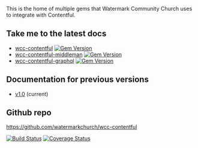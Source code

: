 This is the home of multiple gems that Watermark Community Church uses to integrate with
Contentful.

## Take me to the latest docs
* [wcc-contentful](./latest/wcc-contentful) [![Gem Version](https://badge.fury.io/rb/wcc-contentful.svg)](https://rubygems.org/gems/wcc-contentful)
* [wcc-contentful-middleman](./latest/wcc-contentful-middleman) [![Gem Version](https://badge.fury.io/rb/wcc-contentful-middleman.svg)](https://rubygems.org/gems/wcc-contentful-middleman)
* [wcc-contentful-graphql](./latest/wcc-contentful-graphql) [![Gem Version](https://badge.fury.io/rb/wcc-contentful-graphql.svg)](https://rubygems.org/gems/wcc-contentful-graphql)


## Documentation for previous versions
* [v1.0](./1.0) (current)

## Github repo
https://github.com/watermarkchurch/wcc-contentful

[![Build Status](https://circleci.com/gh/watermarkchurch/wcc-contentful.svg?style=svg)](https://circleci.com/gh/watermarkchurch/wcc-contentful)
[![Coverage Status](https://coveralls.io/repos/github/watermarkchurch/wcc-contentful/badge.svg?branch=master)](https://coveralls.io/github/watermarkchurch/wcc-contentful?branch=master)
